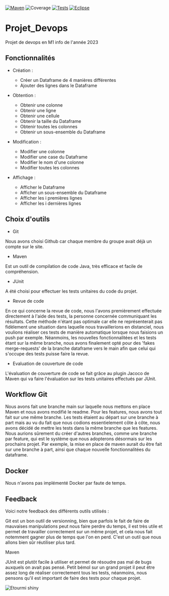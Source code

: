[![Maven](https://maven-badges.herokuapp.com/maven-central/cz.jirutka.rsql/rsql-parser/badge.svg)](https://maven.apache.org/)
![Coverage](.github/badges/jacoco.svg)
[![Tests](https://badgen.net/badge/icon/Tests?icon=bitcoin-lightning&label)](https://junit.org/junit5/)
[![Eclipse](https://badgen.net/badge/icon/eclipse?icon=eclipse&label)](https://junit.org/junit5/)

# Projet_Devops
Projet de devops en M1 info de l'année 2023

## Fonctionnalités

* Création :

  * Créer un Dataframe de 4 manières différentes
  * Ajouter des lignes dans le Dataframe

* Obtention :

  * Obtenir une colonne
  * Obtenir une ligne
  * Obtenir une cellule
  * Obtenir la taille du Dataframe
  * Obtenir toutes les colonnes
  * Obtenir un sous-ensemble du Dataframe
 
* Modification :

  * Modifier une colonne
  * Modifier une case du Dataframe
  * Modifier le nom d'une colonne
  * Modifier toutes les colonnes

* Affichage :

  * Afficher le Dataframe
  * Afficher un sous-ensemble du Dataframe
  * Afficher les i premières lignes
  * Afficher les i dernières lignes

## Choix d'outils

- Git

Nous avons choisi Github car chaque membre du groupe avait déjà un compte sur le site.

- Maven

Est un outil de compilation de code Java, très efficace et facile de compréhension.

- JUnit

A été choisi pour effectuer les tests unitaires du code du projet.

- Revue de code

En ce qui concerne la revue de code, nous l'avons premièrement effectuée directement à l'aide des tests, la personne concernée communiquant les résultats. 
Cette méthode n'étant pas optimale car elle ne représenterait pas fidèlement une situation dans laquelle nous travaillerions en distanciel, nous voulions réaliser ces tests de manière automatique lorsque nous faisions un push par exemple. Néanmoins, les nouvelles fonctionnalitées et les tests étant sur la même branche, nous avons finalement opté pour des 'fakes merge-requests' de la branche dataframe vers le main afin que celui qui s'occupe des tests puisse faire la revue.

- Evaluation de couverture de code

L'évaluation de couverture de code se fait grâce au plugin Jacoco de Maven qui va faire l'évaluation sur les tests unitaires effectués par JUnit.

## Workflow Git

Nous avons fait une branche main sur laquelle nous mettons en place Maven et nous avons modifié le readme.
Pour les features, nous avons tout fait sur une même branche. Les tests étaient au départ sur une branche à part mais au vu du fait que nous codions essentielement côte à côte, nous avons décidé de mettre les tests dans la même branche que les features.
Nous aurions sûrement du créer d'autres branches, comme une branche par feature, qui est le système que nous adopterons désormais sur les prochains projet. Par exemple, la mise en place de maven aurait du être fait sur une branche à part, ainsi que chaque nouvelle fonctionnalitées du dataframe.

## Docker

Nous n'avons pas implémenté Docker par faute de temps.

## Feedback
Voici notre feedback des différents outils utilisés :

Git est un bon outil de versionning, bien que parfois le fait de faire de mauvaises manipulations peut nous faire perdre du temps, il est très utile et permet de travailler correctement sur un même projet, et cela nous fait notemment gagner plus de temps que l'on en perd. C'est un outil que nous allons bien sûr réutiliser plus tard.

Maven 

JUnit est plutôt facile à utiliser et permet de résoudre pas mal de bugs auxquels on avait pas pensé. Petit bémol sur un grand projet il peut être assez long de réaliser correctement tous les tests, néanmoins, nous pensons qu'il est important de faire des tests pour chaque projet.

![Etourmi shiny](https://media.tenor.com/zfonKmPNbiEAAAAM/breakfast-club-cool.gif)
